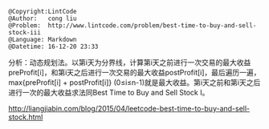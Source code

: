 ```
@Copyright:LintCode
@Author:   cong liu
@Problem:  http://www.lintcode.com/problem/best-time-to-buy-and-sell-stock-iii
@Language: Markdown
@Datetime: 16-12-20 23:33
```

分析：动态规划法。以第i天为分界线，计算第i天之前进行一次交易的最大收益preProfit[i]，和第i天之后进行一次交易的最大收益postProfit[i]，最后遍历一遍，max{preProfit[i] + postProfit[i]} (0≤i≤n-1)就是最大收益。第i天之前和第i天之后进行一次的最大收益求法同Best Time to Buy and Sell Stock I。

http://liangjiabin.com/blog/2015/04/leetcode-best-time-to-buy-and-sell-stock.html